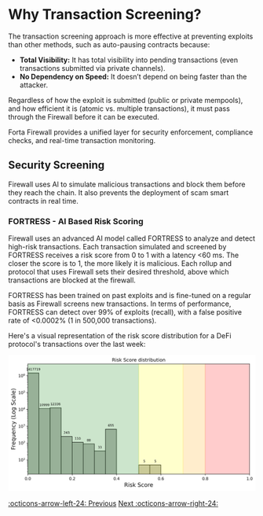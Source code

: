# Why Transaction Screening?

The transaction screening approach is more effective at preventing exploits than other methods, such as auto-pausing contracts because:

- **Total Visibility:** It has total visibility into pending transactions (even transactions submitted via private channels).
- **No Dependency on Speed:** It doesn’t depend on being faster than the attacker.

Regardless of how the exploit is submitted (public or private mempools), and how efficient it is (atomic vs. multiple transactions), it must pass through the Firewall before it can be executed.

Forta Firewall provides a unified layer for security enforcement, compliance checks, and real-time transaction monitoring.

## Security Screening

Firewall uses Al to simulate malicious transactions and block them before they reach the chain. It also prevents the deployment of scam smart contracts in real time.


### FORTRESS - AI Based Risk Scoring

Firewall uses an advanced AI model called FORTRESS to analyze and detect high-risk transactions. Each transaction simulated and screened by FORTRESS receives a risk score from 0 to 1 with a latency <60 ms. The closer the score is to 1, the more likely it is malicious. Each rollup and protocol that uses Firewall sets their desired threshold, above which transactions are blocked at the firewall.

FORTRESS has been trained on past exploits and is fine-tuned on a regular basis as Firewall screens new transactions. In terms of performance, FORTRESS can detect over 99% of exploits (recall), with a false positive rate of <0.0002% (1 in 500,000 transactions).

Here's a visual representation of the risk score distribution for a DeFi protocol's transactions over the last week:


![fortress_risk_score](fortress.png)


[:octicons-arrow-left-24: Previous](forta-firewall-overview.md) [Next :octicons-arrow-right-24:](forta-firewall-security-screening.md)
